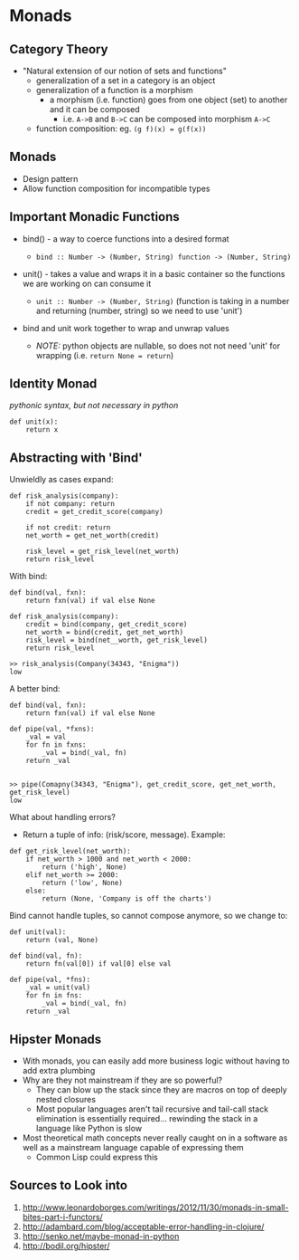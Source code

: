 # Monads

## Category Theory
* "Natural extension of our notion of sets and functions"
    - generalization of a set in a category is an object
    - generalization of a function is a morphism
        - a morphism (i.e. function) goes from one object (set) to another and it can be composed
            - i.e. `A->B` and `B->C` can be composed into morphism `A->C`
    - function composition: eg. `(g f)(x) = g(f(x))`

## Monads
* Design pattern
* Allow function composition for incompatible types


## Important Monadic Functions
* bind() - a way to coerce functions into a desired format
    - `bind :: Number -> (Number, String) function -> (Number, String)`
* unit() - takes a value and wraps it in a basic container so the functions we are working on can consume it
    - `unit :: Number -> (Number, String)` (function is taking in a number and returning (number, string) so we need to use 'unit')

* bind and unit work together to wrap and unwrap values
    - *NOTE:* python objects are nullable, so does not not need 'unit' for wrapping (i.e. `return None = return`)


## Identity Monad
*pythonic syntax, but not necessary in python*
```
def unit(x):
    return x
```

## Abstracting with 'Bind'
Unwieldly as cases expand:
```
def risk_analysis(company):
    if not company: return
    credit = get_credit_score(company)

    if not credit: return
    net_worth = get_net_worth(credit)

    risk_level = get_risk_level(net_worth)
    return risk_level

```
With bind:
```
def bind(val, fxn):
    return fxn(val) if val else None

def risk_analysis(company):
    credit = bind(company, get_credit_score)
    net_worth = bind(credit, get_net_worth)
    risk_level = bind(net__worth, get_risk_level)
    return risk_level

>> risk_analysis(Company(34343, "Enigma"))
low
```
A better bind:
```
def bind(val, fxn):
    return fxn(val) if val else None

def pipe(val, *fxns):
    _val = val
    for fn in fxns:
        _val = bind(_val, fn)
    return _val


>> pipe(Comapny(34343, "Enigma"), get_credit_score, get_net_worth, get_risk_level)
low
```
What about handling errors?
* Return a tuple of info: (risk/score, message). Example:
```
def get_risk_level(net_worth):
    if net_worth > 1000 and net_worth < 2000:
        return ('high', None)
    elif net_worth >= 2000:
        return ('low', None)
    else:
        return (None, 'Company is off the charts')
```
Bind cannot handle tuples, so cannot compose anymore, so we change to:
```
def unit(val):
    return (val, None)

def bind(val, fn):
    return fn(val[0]) if val[0] else val

def pipe(val, *fns):
    _val = unit(val)
    for fn in fns:
        _val = bind(_val, fn)
    return _val
```

## Hipster Monads
* With monads, you can easily add more business logic without having to add extra plumbing
* Why are they not mainstream if they are so powerful?
    * They can blow up the stack since they are macros on top of deeply nested closures
    * Most popular languages aren't tail recursive and tail-call stack elimination is essentially required... rewinding the stack in a language like Python is slow
* Most theoretical math concepts never really caught on in a software as well as a mainstream language capable of expressing them
    * Common Lisp could express this

## Sources to Look into
1. http://www.leonardoborges.com/writings/2012/11/30/monads-in-small-bites-part-i-functors/
2. http://adambard.com/blog/acceptable-error-handling-in-clojure/
3. http://senko.net/maybe-monad-in-python
4. http://bodil.org/hipster/
